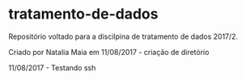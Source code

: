 # tratamento-de-dados
Repositório voltado para a discilpina de tratamento de dados 2017/2.

Criado por Natalia Maia em 11/08/2017 - criação de diretório

11/08/2017 - Testando ssh 
